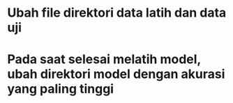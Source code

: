 # Ubah file direktori data latih dan data uji

# Pada saat selesai melatih model, ubah direktori model dengan akurasi yang paling tinggi
